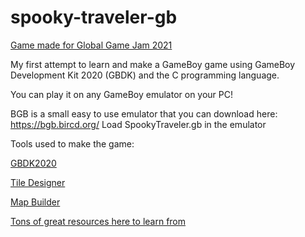 # spooky-traveler-gb

[Game made for Global Game Jam 2021](https://globalgamejam.org/2021/games/spooky-traveler-0)

My first attempt to learn and make a GameBoy game using GameBoy Development Kit 2020 (GBDK) and the C programming language.

You can play it on any GameBoy emulator on your PC! 


BGB is a small easy to use emulator that you can download here: https://bgb.bircd.org/ 
Load SpookyTraveler.gb in the emulator

Tools used to make the game: 

[GBDK2020]( https://github.com/Zal0/gbdk-2020)

[Tile Designer](http://www.devrs.com/gb/hmgd/gbtd.html )

[Map Builder](http://www.devrs.com/gb/hmgd/gbmb.html )

[Tons of great resources here to learn from](https://gbdev.io/list.html#asm)

